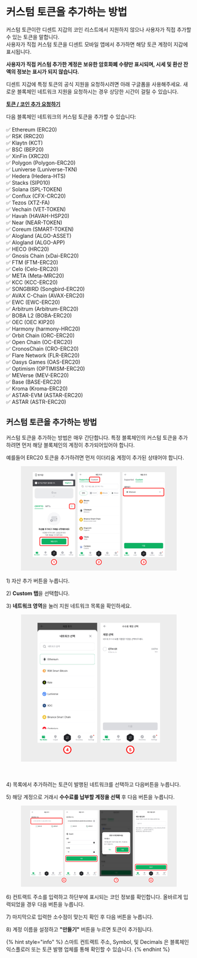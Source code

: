 # 커스텀 토큰을 추가하는 방법

커스텀 토큰이란 디센트 지갑의 코인 리스트에서 지원하지 않으나 사용자가 직접 추가할 수 있는 토큰을 말합니다.\
사용자가 직접 커스텀 토큰을 디센트 모바일 앱에서 추가하면 해당 토큰 계정이 지갑에 표시됩니다.

**사용자가 직접 커스텀 추가한 계정은 보유한 암호화폐 수량만 표시되며, 시세 및 환산 잔액의 정보는 표시가 되지 않습니다.**&#x20;

디센트 지갑에 특정 토큰의 공식 지원을 요청하시려면 아래 구글폼을 사용해주세요. 새로운 블록체인 네트워크 지원을 요청하시는 경우 상당한 시간이 걸릴 수 있습니다.

[**토큰 / 코인 추가 요청하기**](https://docs.google.com/forms/d/e/1FAIpQLScj4yDDb4JpquEdhm6KjM2cM-eUvlGaBeSs-Ko9g-dQN456OQ/viewform)



다음 블록체인 네트워크의 커스텀 토큰을 추가할 수 있습니다:\
\
✅ Ethereum (ERC20) \
✅ RSK (RRC20) \
✅ Klaytn (KCT) \
✅ BSC (BEP20) \
✅ XinFin (XRC20)  \
✅ Polygon (Polygon-ERC20) \
✅ Luniverse (Luniverse-TKN) \
✅ Hedera (Hedera-HTS)  \
✅ Stacks (SIP010)\
✅ Solana (SPL-TOKEN)\
✅ Conflux (CFX-CRC20)\
✅ Tezos (XTZ-FA)\
✅ Vechain (VET-TOKEN)\
✅ Havah (HAVAH-HSP20)\
✅ Near (NEAR-TOKEN)\
✅ Coreum (SMART-TOKEN)\
✅ Alogland (ALGO-ASSET)\
✅ Alogland (ALGO-APP)\
✅ HECO (HRC20)\
✅ Gnosis Chain (xDai-ERC20)\
✅ FTM (FTM-ERC20)  \
✅ Celo (Celo-ERC20) \
✅ META (Meta-MRC20) \
✅ KCC (KCC-ERC20) \
✅ SONGBIRD (Songbird-ERC20) \
✅ AVAX C-Chain (AVAX-ERC20)\
✅ EWC (EWC-ERC20) \
✅ Arbitrum (Arbitrum-ERC20)\
✅ BOBA L2 (BOBA-ERC20)\
✅ OEC (OEC KIP20)\
✅ Harmony (harmony-HRC20)\
✅ Orbit Chain (ORC-ERC20)\
✅ Open Chain (OC-ERC20)\
✅ CronosChain (CRO-ERC20)\
✅ Flare Network (FLR-ERC20)\
✅ Oasys Games (OAS-ERC20)\
✅ Optimism (OPTIMISM-ERC20)\
✅ MEVerse (MEV-ERC20)\
✅ Base (BASE-ERC20)\
✅ Kroma (Kroma-ERC20)\
✅ ASTAR-EVM (ASTAR-ERC20)\
✅ ASTAR (ASTR-ERC20)

## 커스텀 토큰을 추가하는 방법

커스텀 토큰을 추가하는 방법은 매우 간단합니다. 특정 블록체인의 커스텀 토큰을 추가하려면 먼저 해당 블록체인의 계정이 추가되어있어야 합니다.

예를들어 ERC20 토큰을 추가하려면 먼저 이더리움 계정이 추가된 상태어야 합니다.

<figure><img src="../../.gitbook/assets/1 (16).jpg" alt=""><figcaption></figcaption></figure>

1\) 자산 추가 버튼을 누릅니다.

2\) **Custom 탭**을 선택합니다.

3\) **네트워크 영역**을 눌러 지원 네트워크 목록을 확인하세요.&#x20;



<figure><img src="../../.gitbook/assets/2 (14).jpg" alt="" width="563"><figcaption></figcaption></figure>

\
\
4\) 목록에서 추가하려는 토큰이 발행된 네트워크를 선택하고 다음버튼을 누릅니다.

5\) 해당 계정으로 거래시 **수수료를 납부할 계정을 선택** 후 다음 버튼을 누릅니다.

<figure><img src="../../.gitbook/assets/3 (12).jpg" alt=""><figcaption></figcaption></figure>

6\) 컨트랙트 주소를 입력하고 하단부에 표시되는 코인 정보를 확인합니다. 올바르게 입력되었을 경우 다음 버튼을 누릅니다.

7\) 마지막으로 입력한 소수점이 맞는지 확인 후 다음 버튼을 누릅니다.

8\) 계정 이름을 설정하고 **"만들기"** 버튼을 누르면 토큰이 추가됩니다.

{% hint style="info" %}
스마트 컨트랙트 주소, Symbol, 및 Decimals 은 블록체인 익스플로러 또는 토큰 발행 업체를 통해 확인할 수 있습니다.
{% endhint %}

